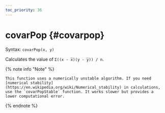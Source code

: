 ```yaml
---
toc_priority: 36
---
```


# covarPop {#covarpop}

Syntax: `covarPop(x, y)`

Calculates the value of `Σ((x - x̅)(y - y̅)) / n`.

{% note info "Note" %}

    This function uses a numerically unstable algorithm. If you need [numerical stability](https://en.wikipedia.org/wiki/Numerical_stability) in calculations, use the `covarPopStable` function. It works slower but provides a lower computational error.

{% endnote %}
